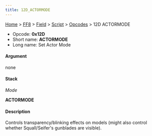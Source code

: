 ```yaml
---
title: 12D_ACTORMODE
---
```


[Home](../../../../Main_Page.md) > [FF8](../../../../FF8.md) > [Field](../../../Field.md) > [Script](../../Script.md) > [Opcodes](../Opcodes.md) > 12D ACTORMODE

-   Opcode: **0x12D**
-   Short name: **ACTORMODE**
-   Long name: Set Actor Mode

#### Argument

none

#### Stack

  
*Mode*

**ACTORMODE**

#### Description

Controls transparency/blinking effects on models (might also control whether Squall/Seifer's gunblades are visible).
